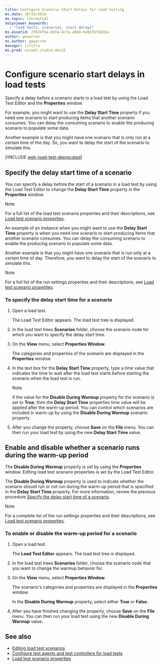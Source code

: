 ```yaml
---
title: Configure Scenario Start Delays for load testing
ms.date: 10/19/2016
ms.topic: conceptual
helpviewer_keywords:
  - "load tests, scenarios, start delays"
ms.assetid: 2f634fba-8dfa-4c7a-a8b9-be867b78d16a
author: gewarren
ms.author: gewarren
manager: jillfra
ms.prod: visual-studio-dev15
---
```

# Configure scenario start delays in load tests

Specify a delay before a scenario starts in a load test by using the Load Test Editor and the **Properties** window.

For example, you might want to use the **Delay Start Time** property if you need one scenario to start producing items that another scenario consumes. You can delay the consuming scenario to enable the producing scenario to populate some data.

Another example is that you might have one scenario that is only run at a certain time of the day. So, you want to delay the start of the scenario to simulate this.

[!INCLUDE [web-load-test-deprecated](includes/web-load-test-deprecated.md)]

## Specify the delay start time of a scenario

You can specify a delay before the start of a scenario in a load test by using the Load Test Editor to change the **Delay Start Time** property in the **Properties** window.

> [!NOTE]
> For a full list of the load test scenario properties and their descriptions, see [Load test scenario properties](../test/load-test-scenario-properties.md).

 An example of an instance when you might want to use the **Delay Start Time** property is when you need one scenario to start producing items that another scenario consumes. You can delay the consuming scenario to enable the producing scenario to populate some data.

 Another example is that you might have one scenario that is run only at a certain time of day. Therefore, you want to delay the start of the scenario to simulate this.

> [!NOTE]
> For a full list of the run settings properties and their descriptions, see [Load test scenario properties](../test/load-test-scenario-properties.md).

### To specify the delay start time for a scenario

1. Open a load test.

     The Load Test Editor appears. The load test tree is displayed.

2. In the load test trees **Scenarios** folder, choose the scenario node for which you want to specify the delay start time.

3. On the **View** menu, select **Properties Window**.

     The categories and properties of the scenario are displayed in the **Properties** window.

4. In the text box for the **Delay Start Time** property, type a time value that indicates the time to wait after the load test starts before starting the scenario when the load test is run.

    > [!NOTE]
    > If the value for the **Disable During Warmup** property for the scenario is set to **True**, then the **Delay Start Time** properties time value will be applied after the warm-up period. You can control which scenarios are included in warm-up by using the **Disable During Warmup** scenario property.

5. After you change the property, choose **Save** on the **File** menu. You can then run your load test by using the new **Delay Start Time** value.

## Enable and disable whether a scenario runs during the warm-up period

The **Disable During Warmup** property is set by using the **Properties** window. Editing load test scenario properties is set by the Load Test Editor.

 The **Disable During Warmup** property is used to indicate whether the scenario should run or not run during the warm-up period that is specified in the **Delay Start Time** property. For more information, review the previous procedure [Specify the delay start time of a scenario](#specify-the-delay-start-time-of-a-scenario).

> [!NOTE]
> For a complete list of the run settings properties and their descriptions, see [Load test scenario properties](../test/load-test-scenario-properties.md).

### To enable or disable the warm-up period for a scenario

1. Open a load test.

     The **Load Test Editor** appears. The load test tree is displayed.

2. In the load test trees **Scenarios** folder, choose the scenario node that you want to change the warmup behavior for.

3. On the **View** menu, select **Properties Window**.

     The scenario's categories and properties are displayed in the **Properties** window.

     In the **Disable During Warmup** property, select either **True** or **False.**

4. After you have finished changing the property, choose **Save** on the **File** menu. You can then run your load test using the new **Disable During Warmup** value.

## See also

- [Editing load test scenarios](../test/edit-load-test-scenarios.md)
- [Configure test agents and test controllers for load tests](../test/configure-test-agents-and-controllers-for-load-tests.md)
- [Load test scenario properties](../test/load-test-scenario-properties.md)